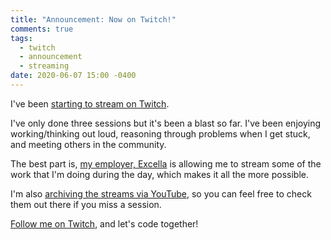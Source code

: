```yaml
---
title: "Announcement: Now on Twitch!"
comments: true
tags:
  - twitch
  - announcement
  - streaming
date: 2020-06-07 15:00 -0400
---
```

I've been [starting to stream on Twitch](https://twitch.tv/sjkilleen).

I've only done three sessions but it's been a blast so far. I've been enjoying working/thinking out loud, reasoning through problems when I get stuck, and meeting others in the community.

The best part is, [my employer, Excella](https://excella.com) is allowing me to stream some of the work that I'm doing during the day, which makes it all the more possible. 

I'm also [archiving the streams via YouTube](https://youtube.com/SeanKilleen), so you can feel free to check them out there if you miss a session.

[Follow me on Twitch](https://twitch.tv/sjkilleen), and let's code together!